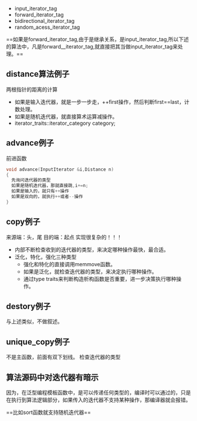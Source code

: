 - input_iterator_tag
- forward_iterator_tag
- bidirectional_iterator_tag
- random_acess_iterator_tag

==如果是forward_iterator_tag,由于是继承关系，是input_iterator_tag,所以下述的算法中，凡是forward__iterator_tag,就直接把其当做input_iterator_tag来处理。==
## distance算法例子
两根指针的距离的计算
 - 如果是输入迭代器，就是一步一步走，++first操作，然后判断first==last，计数处理。
 - 如果是随机迭代器，就直接算术运算减操作。
 - iterator_traits<InputIterator>::iterator_category category;
## advance例子
前进函数
```c
void advance(InputIterator &i,Distance n)
{
  先询问迭代器的类型
  如果是随机迭代器，那就直接跳,i+=n;
  如果是输入的，就只有++操作
  如果是双向的，就执行++或者--操作
}
```
## copy例子
来源端：头，尾
目的端：起点
实现很复杂的！！！
- 内部不断检查收到的迭代器的类型，来决定哪种操作最快，最合适。
- 泛化，特化，强化三种类型
  - 强化和特化的直接调用memmove函数。
  - 如果是泛化，就检查迭代器的类型，来决定执行哪种操作。
  - 通过type traits来判断构造析构函数是否重要，进一步决策执行哪种操作。

## destory例子
与上述类似，不做叙述。
## unique_copy例子
不是主函数，前面有双下划线。
检查迭代器的类型
## 算法源码中对迭代器有暗示
因为，在泛型编程模板函数中，是可以传递任何类型的，编译时可以通过的，只是在执行到算法逻辑部分，如果传入的迭代器不支持某种操作，那编译器就会报错。

==比如sort函数就支持随机迭代器==
